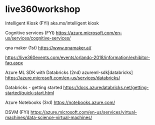 # live360workshop

Intelligent Kiosk (FYI)
aka.ms/intelligent kiosk

Cognitive services (FYI)
https://azure.microsoft.com/en-us/services/cognitive-services/

qna maker (1st)
https://www.qnamaker.ai/

https://live360events.com/events/orlando-2018/information/exhibitor-faq.aspx

Azure ML SDK with Databricks (2nd)
azureml-sdk[databricks]
https://azure.microsoft.com/en-us/services/databricks/

Databricks - getting started
https://docs.azuredatabricks.net/getting-started/quick-start.html

Azure Notebooks (3rd)
https://notebooks.azure.com/

DSVM (FYI)
https://azure.microsoft.com/en-us/services/virtual-machines/data-science-virtual-machines/
